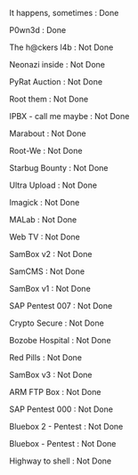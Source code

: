 It happens, sometimes : Done

P0wn3d : Done

The h@ckers l4b : Not Done

Neonazi inside : Not Done

PyRat Auction : Not Done

Root them : Not Done

IPBX - call me maybe : Not Done

Marabout : Not Done

Root-We : Not Done

Starbug Bounty : Not Done

Ultra Upload : Not Done

Imagick : Not Done

MALab : Not Done

Web TV : Not Done

SamBox v2 : Not Done

SamCMS : Not Done

SamBox v1 : Not Done

SAP Pentest 007 : Not Done

Crypto Secure : Not Done

Bozobe Hospital : Not Done

Red Pills : Not Done

SamBox v3 : Not Done

ARM FTP Box : Not Done

SAP Pentest 000 : Not Done

Bluebox 2 - Pentest : Not Done

Bluebox - Pentest : Not Done

Highway to shell : Not Done
